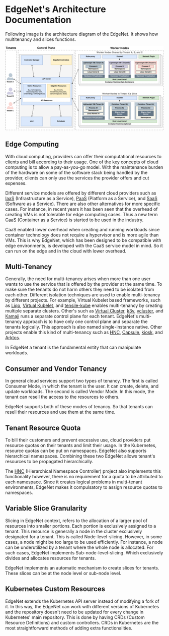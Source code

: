 # EdgeNet's Architecture Documentation

Following image is the architecture diagram of the EdgeNet. It shows how multitenancy and slices functions. 

![EdgeNet Architecture Diagram](/docs/architecture/architecture.png)

## Edge Computing
With cloud computing, providers can offer their computational resources to clients and bill according to their usage. One of the key concepts of cloud computing is to allow a pay-as-you-go model. With the maintenance burden of the hardware on some of the software stack being handled by the provider, clients can only use the services the provider offers and cut expenses. 

Different service models are offered by different cloud providers such as [IaaS](https://www.ibm.com/topics/iaas) (Infrastructure as a Service), [PaaS](https://www.ibm.com/topics/paas) (Platform as a Service), and [SaaS](https://www.ibm.com/topics/saas) (Software as a Service). There are also other alternatives for more specific cases. For instance, in recent years it has been seen that the overhead of creating VMs is not tolerable for edge computing cases. Thus a new term [CaaS](https://www.redhat.com/en/topics/cloud-computing/what-is-caas) (Container as a Service) is started to be used in the industry. 

CaaS enabled lower overhead when creating and running workloads since container technology does not require a hypervisor and is more agile than VMs. This is why EdgeNet, which has been designed to be compatible with edge environments, is developed with the CaaS service model in mind. So it can run on the edge and in the cloud with lower overhead.

## Multi-Tenancy
Generally, the need for multi-tenancy arises when more than one user wants to use the service that is offered by the provider at the same time. To make sure the tenants do not harm others they need to be isolated from each other. Different isolation techniques are used to enable multi-tenancy by different projects. For example, Virtual Kubelet based frameworks, such as [Liqo](https://github.com/liqotech/liqo), [Virtual Kubelet](https://github.com/virtual-kubelet/virtual-kubelet), and [tensile-kube](https://github.com/virtual-kubelet/tensile-kube) enables multi-tenancy by creating multiple separate clusters. Other's such as [Virtual Cluster](https://github.com/kubernetes-sigs/cluster-api-provider-nested/tree/main/virtualcluster), [k3v](https://github.com/ibuildthecloud/k3v), [vcluster](https://github.com/loft-sh/vcluster), and [Kamaji](https://github.com/clastix/kamaji) runs a separate control plane for each tenant. EdgeNet's multi-tenancy approach is to have only one control plane and separate the tenants logically. This approach is also named single-instance native. Other projects enable this kind of multi-tenancy such as [HNC](https://github.com/kubernetes-sigs/hierarchical-namespaces), [Capsule](https://github.com/clastix/capsule), [kiosk](https://github.com/loft-sh/kiosk), and [Arktos](https://github.com/CentaurusInfra/arktos).

In EdgeNet a tenant is the fundamental entity that can manipulate workloads.

## Consumer and Vendor Tenancy
In general cloud services support two types of tenancy. The first is called Consumer Mode, in which the tenant is the user. It can create, delete, and update workloads. The second is called Vendor Mode. In this mode, the tenant can resell the access to the resources to others.

EdgeNet supports both of these modes of tenancy. So that tenants can resell their resources and use them at the same time.

## Tenant Resource Quota
To bill their customers and prevent excessive use, cloud providers put resource quotas on their tenants and limit their usage. In the Kubernetes, resource quotas can be put on namespaces. EdgeNet also supports hierarchical namespaces. Combining these two EdgeNet allows tenant's resources to be propagated hierarchically.

The [HNC](https://github.com/kubernetes-sigs/hierarchical-namespaces) (Hierarchical Namespace Controller) project also implements this functionality however, there is no requirement for a quota to be attributed to each namespace. Since it creates logical problems in multi-tenant environments, EdgeNet makes it compulsatory to assign resource quotas to namespaces.

## Variable Slice Granularity
Slicing in EdgeNet context, refers to the allocation of a larger pool of resources into smaller portions. Each portion is exclusively assigned to a tenant. This resource is generally a node in the cluster exclusively designated for a tenant. This is called Node-level-slicing. However, in some cases, a node might be too large to be used efficiently. For instance, a node can be underutilized by a tenant where the whole node is allocated. For such cases, EdgeNet implements Sub-node-level-slicing. Which exclusively divides and allocates resources for tenants. 

EdgeNet implements an automatic mechanism to create slices for tenants. These slices can be at the node level or sub-node level.

## Kubernetes Custom Resources
EdgeNet extends the Kubernetes API server instead of modifying a fork of it. In this way, the EdgeNet can work with different versions of Kubernetes and the repository doesn't need to be updated for every change in Kubernetes' main repository. This is done by having CRDs (Custom Resource Definitions) and custom controllers. CRDs in Kubernetes are the most straightforward methods of adding extra functionalities.

